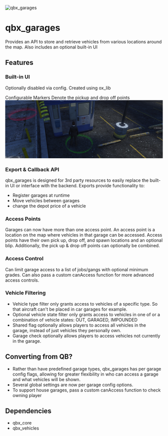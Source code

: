 ![qbx_garages](https://github.com/Qbox-project/qbx_garages/assets/22198949/434b951d-032c-4390-9351-819e2b8cd0cb)

# qbx_garages
Provides an API to store and retrieve vehicles from various locations around the map. Also includes an optional built-in UI

## Features

### Built-in UI
Optionally disabled via config. Created using ox_lib

Configurable Markers Denote the pickup and drop off points
![Markers](.github/example-markers.png)

### Export & Callback API
qbx_garages is designed for 3rd party resources to easily replace the built-in UI or interface with the backend. Exports provide functionality to:
- Register garages at runtime
- Move vehicles between garages
- change the depot price of a vehicle

### Access Points
Garages can now have more than one access point. An access point is a location on the map where vehicles in that garage can be accessed.
Access points have their own pick up, drop off, and spawn locations and an optional blip. Additionally, the pick up & drop off points can optionally be combined.

### Access Control
Can limit garage access to a list of jobs/gangs with optional minimum grades. Can also pass a custom canAccess function for more advanced access controls.

### Vehicle Filtering
- Vehicle type filter only grants access to vehicles of a specific type. So that aircraft can't be placed in car garages for example.
- Optional vehicle state filter only grants access to vehicles in one of or a combination of vehicle states: OUT, GARAGED, IMPOUNDED
- Shared flag optionally allows players to access all vehicles in the garage, instead of just vehicles they personally own.
- Garage check optionally allows players to access vehicles not currently in the garage.

## Converting from QB?
- Rather than have predefined garage types, qbx_garages has per garage config flags, allowing for greater flexibility in who can access a garage and what vehicles will be shown.
- Several global settings are now per garage config options.
- To support house garages, pass a custom canAccess function to check owning player

## Dependencies
- qbx_core
- qbx_vehicles

